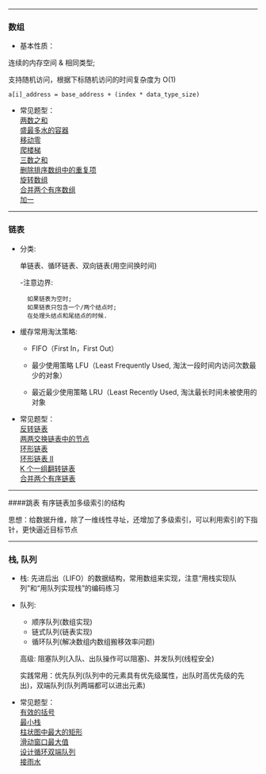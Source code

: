 
----
### 数组




- 基本性质：

连续的内存空间 & 相同类型;

支持随机访问，根据下标随机访问的时间复杂度为 O(1)

```
a[i]_address = base_address + (index * data_type_size)
```

- 常见题型：  
[两数之和](https://leetcode-cn.com/problems/two-sum/)  
[盛最多水的容器](https://leetcode-cn.com/problems/container-with-most-water/)  
[移动零](https://leetcode-cn.com/problems/move-zeroes/)  
[爬楼梯](https://leetcode.com/problems/climbing-stairs/)  
[三数之和](https://leetcode-cn.com/problems/3sum/)  
[删除排序数组中的重复项](https://leetcode-cn.com/problems/remove-duplicates-from-sorted-array/)  
[旋转数组](https://leetcode-cn.com/problems/rotate-array/)  
[合并两个有序数组](https://leetcode-cn.com/problems/merge-sorted-array/)  
[加一](https://leetcode-cn.com/problems/plus-one/)


----
### 链表


- 分类: 
	
	单链表、循环链表、双向链表(用空间换时间)

	-注意边界:

		如果链表为空时;  
		如果链表只包含一个/两个结点时;  
		在处理头结点和尾结点的时候.  

- 缓存常用淘汰策略:

	- FIFO（First In，First Out）

	- 最少使用策略 LFU（Least Frequently Used, 淘汰一段时间内访问次数最少的对象）

 	- 最近最少使用策略 LRU（Least Recently Used, 淘汰最长时间未被使用的对象


- 常见题型：  
[反转链表](https://leetcode.com/problems/reverse-linked-list/)  
[两两交换链表中的节点](https://leetcode.com/problems/swap-nodes-in-pairs)  
[环形链表](https://leetcode.com/problems/linked-list-cycle)  
[环形链表 II](https://leetcode.com/problems/linked-list-cycle-ii)  
[K 个一组翻转链表](https://leetcode.com/problems/reverse-nodes-in-k-group/)  
[合并两个有序链表](https://leetcode-cn.com/problems/merge-two-sorted-lists/)

---

####跳表 
	有序链表加多级索引的结构
	
思想：给数据升维，除了一维线性寻址，还增加了多级索引，可以利用索引的下指针，更快逼近目标节点

----
### 栈, 队列

- 栈: 先进后出（LIFO）的数据结构，常用数组来实现，注意“用栈实现队列”和“用队列实现栈”的编码练习

- 队列:
	- 顺序队列(数组实现)
	- 链式队列(链表实现)
	- 循环队列(解决数组内数组搬移效率问题)

	高级: 阻塞队列(入队、出队操作可以阻塞)、并发队列(线程安全)

	实践常用：优先队列(队列中的元素具有优先级属性，出队时高优先级的先出)，双端队列(队列两端都可以进出元素)


- 常见题型：  
[有效的括号](https://leetcode-cn.com/problems/valid-parentheses/)  
[最小栈](https://leetcode-cn.com/problems/min-stack/)  
[柱状图中最大的矩形](https://leetcode-cn.com/problems/largest-rectangle-in-histogram)  
[滑动窗口最大值](https://leetcode-cn.com/problems/sliding-window-maximum)  
[设计循环双端队列](https://leetcode.com/problems/design-circular-deque)  
[接雨水](https://leetcode.com/problems/trapping-rain-water/)
